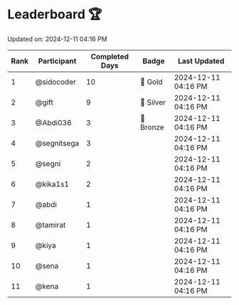 # Leaderboard 🏆

Updated on: 2024-12-11 04:16 PM

| Rank | Participant       | Completed Days | Badge      | Last Updated         |
|------|-------------------|----------------|------------|----------------------|
| 1    | @sidocoder        | 10             | 🏅 Gold     | 2024-12-11 04:16 PM |
| 2    | @gift             | 9              | 🥈 Silver   | 2024-12-11 04:16 PM |
| 3    | @Abdi036          | 3              | 🥉 Bronze   | 2024-12-11 04:16 PM |
| 4    | @segnitsega       | 3              |            | 2024-12-11 04:16 PM |
| 5    | @segni            | 2              |            | 2024-12-11 04:16 PM |
| 6    | @kika1s1          | 2              |            | 2024-12-11 04:16 PM |
| 7    | @abdi             | 1              |            | 2024-12-11 04:16 PM |
| 8    | @tamirat          | 1              |            | 2024-12-11 04:16 PM |
| 9    | @kiya             | 1              |            | 2024-12-11 04:16 PM |
| 10   | @sena             | 1              |            | 2024-12-11 04:16 PM |
| 11   | @kena             | 1              |            | 2024-12-11 04:16 PM |
